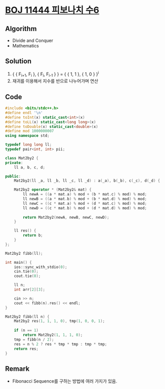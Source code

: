 # [BOJ 11444 피보나치 수6](https://www.acmicpc.net/problem/11444)

## Algorithm
* Divide and Conquer
* Mathematics

## Solution
1. { { F<sub>i+1</sub>, F<sub>i</sub> }, { F<sub>i</sub>, F<sub>i-1</sub> } } = { { 1, 1 }, { 1, 0 } }<sup>i</sup>
2. 재귀를 이용해서 지수를 반으로 나누어가며 연산

## Code
```cpp
#include <bits/stdc++.h>
#define endl '\n'
#define toInt(x) static_cast<int>(x)
#define toLL(x) static_cast<long long>(x)
#define toDouble(x) static_cast<double>(x)
#define mod 1000000007
using namespace std;

typedef long long ll;
typedef pair<int, int> pii;

class Mat2by2 {
private:
	ll a, b, c, d;

public:
	Mat2by2(ll _a, ll _b, ll _c, ll _d) : a(_a), b(_b), c(_c), d(_d) { }

	Mat2by2 operator * (Mat2by2& mat) {
		ll newA = ((a * mat.a) % mod + (b * mat.c) % mod) % mod;
		ll newB = ((a * mat.b) % mod + (b * mat.d) % mod) % mod;
		ll newC = ((c * mat.a) % mod + (d * mat.c) % mod) % mod;
		ll newD = ((c * mat.b) % mod + (d * mat.d) % mod) % mod;
		
		return Mat2by2(newA, newB, newC, newD);
	}

	ll res() {
		return b;
	}
};

Mat2by2 fibb(ll);

int main() {
	ios::sync_with_stdio(0);
	cin.tie(0);
	cout.tie(0);

	ll n;
	int arr[2][3];

	cin >> n;
	cout << fibb(n).res() << endl;
}

Mat2by2 fibb(ll n) {
	Mat2by2 res(1, 1, 1, 0), tmp(1, 0, 0, 1);
	
	if (n == 1)
		return Mat2by2(1, 1, 1, 0);
	tmp = fibb(n / 2);
	res = n % 2 ? res * tmp * tmp : tmp * tmp;
	return res;
}
```

## Remark
* Fibonacci Sequence를 구하는 방법에 여러 가지가 있음.